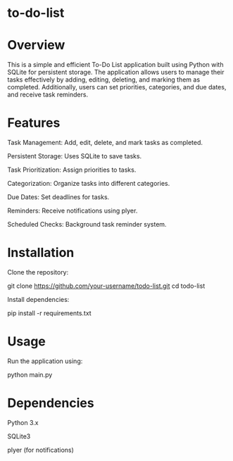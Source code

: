 # to-do-list

# Overview

This is a simple and efficient To-Do List application built using Python with SQLite for persistent storage. The application allows users to manage their tasks effectively by adding, editing, deleting, and marking them as completed. Additionally, users can set priorities, categories, and due dates, and receive task reminders.

# Features

Task Management: Add, edit, delete, and mark tasks as completed.

Persistent Storage: Uses SQLite to save tasks.

Task Prioritization: Assign priorities to tasks.

Categorization: Organize tasks into different categories.

Due Dates: Set deadlines for tasks.

Reminders: Receive notifications using plyer.

Scheduled Checks: Background task reminder system.

# Installation

Clone the repository:

git clone https://github.com/your-username/todo-list.git
cd todo-list

Install dependencies:

pip install -r requirements.txt

# Usage

Run the application using:

python main.py

# Dependencies

Python 3.x

SQLite3

plyer (for notifications)

